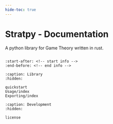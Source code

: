 ```yaml
---
hide-toc: true
---
```


# Stratpy - Documentation

A python library for Game Theory written in rust.

```{note} This project is under active development.
```

```{include} ../../README.md
:start-after: <!-- start info -->
:end-before: <!-- end info -->
```

```{toctree}
:caption: Library
:hidden:

quickstart
Usage/index
Exporting/index
```

```{toctree}
:caption: Development
:hidden:

license
```

 